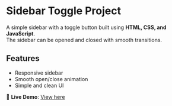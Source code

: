 # Sidebar Toggle Project

A simple sidebar with a toggle button built using **HTML, CSS, and JavaScript**.  
The sidebar can be opened and closed with smooth transitions.



## Features

- Responsive sidebar
- Smooth open/close animation
- Simple and clean UI

🔗 **Live Demo**: [View here](https://sidebar-seven-lime.vercel.app/)